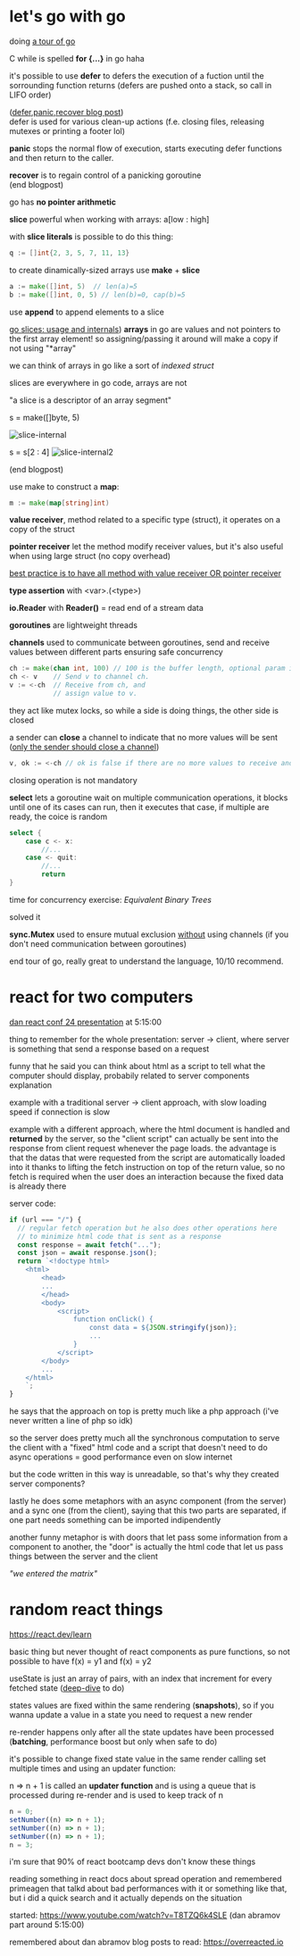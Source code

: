 # let's go with go

doing [a tour of go](https://go.dev/tour)

C while is spelled **for {...}** in go haha

it's possible to use **defer** to defers the execution of a fuction until the sorrounding function returns
(defers are pushed onto a stack, so call in LIFO order)

([defer,panic,recover blog post](https://go.dev/blog/defer-panic-and-recover))\
defer is used for various clean-up actions (f.e. closing files, releasing mutexes or printing a footer lol)

**panic** stops the normal flow of execution, starts executing defer functions and then return to the caller.

**recover** is to regain control of a panicking goroutine\
(end blogpost)

go has **no pointer arithmetic**

**slice** powerful when working with arrays: a[low : high]

with **slice literals** is possible to do this thing:

~~~go
q := []int{2, 3, 5, 7, 11, 13}
~~~

to create dinamically-sized arrays use **make** + **slice**

~~~go
a := make([]int, 5)  // len(a)=5
b := make([]int, 0, 5) // len(b)=0, cap(b)=5
~~~

use **append** to append elements to a slice

[go slices: usage and internals](https://go.dev/blog/slices-intro))
**arrays** in go are values and not pointers to the first array element! so assigning/passing it around will make a copy if not using "\*array"

we can think of arrays in go like a sort of _indexed struct_

slices are everywhere in go code, arrays are not

"a slice is a descriptor of an array segment"

s = make([]byte, 5)

![slice-internal](https://go.dev/blog/slices-intro/slice-1.png)

s = s[2 : 4]
![slice-internal2](https://go.dev/blog/slices-intro/slice-2.png)

(end blogpost)

use make to construct a **map**:

~~~go
m := make(map[string]int)
~~~

**value receiver**, method related to a specific type (struct), it operates on a copy of the struct

**pointer receiver** let the method modify receiver values, but it's also useful when using large struct (no copy overhead)

<u>best practice is to have all method with value receiver OR pointer receiver</u>

**type assertion** with \<var\>.(\<type\>)

**io.Reader** with **Reader()** = read end of a stream data

**goroutines** are lightweight threads

**channels** used to communicate between goroutines, send and receive values between different parts ensuring safe concurrency

~~~go
ch := make(chan int, 100) // 100 is the buffer length, optional param if you need buffered channels
ch <- v    // Send v to channel ch.
v := <-ch  // Receive from ch, and
           // assign value to v.
~~~

they act like mutex locks, so while a side is doing things, the other side is closed

a sender can **close** a channel to indicate that no more values will be sent (<u>only the sender should close a channel</u>)

~~~go
v, ok := <-ch // ok is false if there are no more values to receive and channel is closed
~~~

closing operation is not mandatory

**select** lets a goroutine wait on multiple communication operations, it blocks until one of its cases can run, then it executes that case, if multiple are ready, the coice is random

~~~go
select {
    case c <- x:
        //...
    case <- quit:
        //...
        return
}
~~~

time for concurrency exercise: _Equivalent Binary Trees_

solved it

**sync.Mutex** used to ensure mutual exclusion <u>without</u> using channels (if you don't need communication between goroutines)

end tour of go, really great to understand the language, 10/10 recommend.

# react for two computers

[dan react conf 24 presentation](https://www.youtube.com/watch?v=T8TZQ6k4SLE) at 5:15:00

thing to remember for the whole presentation: server -> client, where server is something that send a response based on a request

funny that he said you can think about html as a script to tell what the computer should display, probabily related to server components explanation

example with a traditional server -> client approach, with slow loading speed if connection is slow

example with a different approach, where the html document is handled and **returned** by the server, so the "client script" can actually be sent into the response from client request whenever the page loads.
the advantage is that the datas that were requested from the script are automatically loaded into it thanks to lifting the fetch instruction on top of the return value, so no fetch is required when the user does an interaction because the fixed data is already there

server code:

~~~javascript
if (url === "/") {
  // regular fetch operation but he also does other operations here
  // to minimize html code that is sent as a response
  const response = await fetch("...");
  const json = await response.json();
  return `<!doctype html>
    <html>
        <head>
        ...
        </head>
        <body>
            <script>
                function onClick() {
                    const data = ${JSON.stringify(json)};
                    ...
                }
            </script>
        </body>
        ...
    </html>
    `;
}
~~~

he says that the approach on top is pretty much like a php approach (i've never written a line of php so idk)

so the server does pretty much all the synchronous computation to serve the client with a "fixed" html code and a script that doesn't need to do async operations = good performance even on slow internet

but the code written in this way is unreadable, so that's why they created server components?

lastly he does some metaphors with an async component (from the server) and a sync one (from the client), saying that this two parts are separated, if one part needs something can be imported indipendently

another funny metaphor is with doors that let pass some information from a component to another, the "door" is actually the html code that let us pass things between the server and the client

_"we entered the matrix"_

# random react things

https://react.dev/learn

basic thing but never thought of react components as pure functions, so not possible to have f(x) = y1 and f(x) = y2

useState is just an array of pairs, with an index that increment for every fetched state ([deep-dive](https://medium.com/@ryardley/react-hooks-not-magic-just-arrays-cd4f1857236e) to do)

states values are fixed within the same rendering (**snapshots**), so if you wanna update a value in a state you need to request a new render

re-render happens only after all the state updates have been processed (**batching**, performance boost but only when safe to do)

it's possible to change fixed state value in the same render calling set multiple times and using an updater function:

n => n + 1 is called an **updater function** and is using a queue that is processed during re-render and is used to keep track of n

~~~javascript
n = 0;
setNumber((n) => n + 1);
setNumber((n) => n + 1);
setNumber((n) => n + 1);
n = 3;
~~~

i'm sure that 90% of react bootcamp devs don't know these things

reading something in react docs about spread operation and remembered primeagen that talkd about bad performances with it or something like that, but i did a quick search and it actually depends on the situation

started: https://www.youtube.com/watch?v=T8TZQ6k4SLE (dan abramov part around 5:15:00)

remembered about dan abramov blog posts to read: https://overreacted.io
